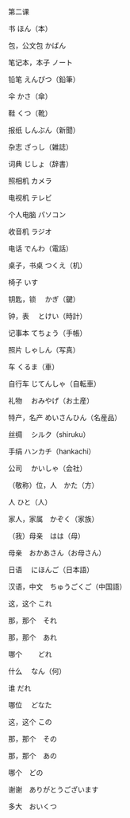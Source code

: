 第二课
<p>书	ほん（本）</p>
<p>包，公文包	かばん</p>
<p>笔记本，本子	ノート</p>
<p>铅笔		えんぴつ（鉛筆）</p>
<p>伞	かさ（傘）</p>
<p>鞋	くつ（靴）</p>
<p>报纸		しんぶん（新聞）</p>
<p>杂志		ざっし（雑誌）</p>
<p>词典		じしょ（辞書）</p>
<p>照相机	カメラ</p>
<p>电视机	テレビ</p>
<p>个人电脑	パソコン</p>
<p>收音机	ラジオ</p>
<p>电话		でんわ（電話）</p>
<p>桌子，书桌	つくえ（机）</p>
<p>椅子		いす</p>
<p>钥匙，锁	　かぎ（鍵）</p>
<p>钟，表	　とけい（時計）</p>
<p>记事本	てちょう（手帳）</p>
<p>照片		しゃしん（写真）</p>
<p>车	くるま（車）</p>
<p>自行车	じてんしゃ（自転車）</p>
<p>礼物	　おみやげ（お土産）</p>
<p>特产，名产	めいさんひん（名産品）</p>
<p>丝绸	　シルク（shiruku）</p>
<p>手绢	   ハンカチ（hankachi）</p>
<p>公司	　かいしゃ（会社）</p>
<p>（敬称）位，人　かた（方）</p>
<p>人	ひと（人）</p>
<p>家人，家属　かぞく（家族）</p>
<p>（我）母亲　はは（母）</p>
<p>母亲　おかあさん（お母さん）</p>
<p>日语	　にほんご（日本語）</p>
<p>汉语，中文　ちゅうごくご（中国語）</p>
<p>这，这个	これ</p>
<p>那，那个　それ</p>
<p>那，那个　あれ</p>
<p>哪个	　　どれ</p>
<p>什么	　なん（何）</p>
<p>谁	だれ</p>
<p>哪位	　どなた</p>
<p>这，这个	この</p>
<p>那，那个　その</p>
<p>那，那个　あの</p>
<p>哪个　どの</p>
<p>谢谢　ありがとうございます</p>
<p>多大　おいくつ</p>
